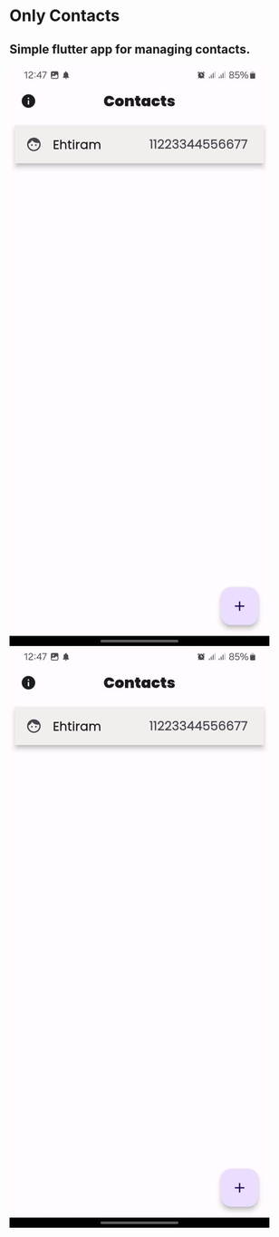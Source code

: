 # Only Contacts

## Simple flutter app for managing contacts.

<!-- [App Screenshot](images/image1.png) -->
![](/images/image1.jpeg)   ![App Screenshot](/images/image1.jpeg)
